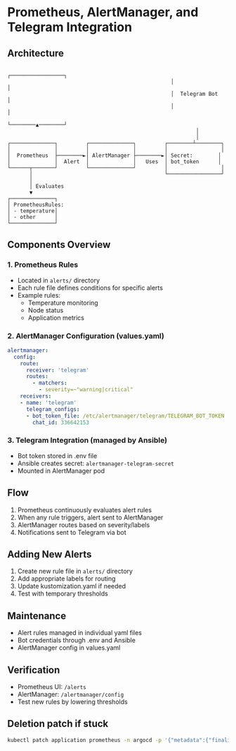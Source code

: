 # Prometheus, AlertManager, and Telegram Integration

## Architecture

```text
                                                    ┌─────────────────┐
                                                    │                 │
                                                    │  Telegram Bot   │
                                                    │                 │
                                                    └────────▲────────┘
                                                            │
                                                            │
┌──────────────┐         ┌──────────────┐         ┌────────┴────────┐
│              │         │              │         │                 │
│  Prometheus  ├────────►│ AlertManager ├────────►│ Secret:        │
│              │  Alert  │              │   Uses  │ bot_token      │
└──────┬───────┘         └──────────────┘         │                 │
       │                                          └─────────────────┘
       │
       │ Evaluates
       ▼
┌──────────────┐
│ PrometheusRules:
│ - temperature│
│ - other      │
└──────────────┘
```

## Components Overview

### 1. Prometheus Rules

- Located in `alerts/` directory
- Each rule file defines conditions for specific alerts
- Example rules:
  - Temperature monitoring
  - Node status
  - Application metrics

### 2. AlertManager Configuration (values.yaml)

```yaml
alertmanager:
  config:
    route:
      receiver: 'telegram'
      routes:
        - matchers:
          - severity=~"warning|critical"
    receivers:
    - name: 'telegram'
      telegram_configs:
      - bot_token_file: /etc/alertmanager/telegram/TELEGRAM_BOT_TOKEN
        chat_id: 336642153
```

### 3. Telegram Integration (managed by Ansible)

- Bot token stored in .env file
- Ansible creates secret: `alertmanager-telegram-secret`
- Mounted in AlertManager pod

## Flow

1. Prometheus continuously evaluates alert rules
2. When any rule triggers, alert sent to AlertManager
3. AlertManager routes based on severity/labels
4. Notifications sent to Telegram via bot

## Adding New Alerts

1. Create new rule file in `alerts/` directory
2. Add appropriate labels for routing
3. Update kustomization.yaml if needed
4. Test with temporary thresholds

## Maintenance

- Alert rules managed in individual yaml files
- Bot credentials through .env and Ansible
- AlertManager config in values.yaml

## Verification

- Prometheus UI: `/alerts`
- AlertManager: `/alertmanager/config`
- Test new rules by lowering thresholds

## Deletion patch if stuck

```sh
kubectl patch application prometheus -n argocd -p '{"metadata":{"finalizers":null}}' --type=merge
```
